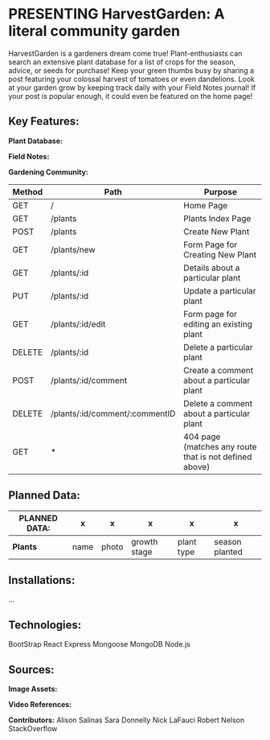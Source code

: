 # PRESENTING HarvestGarden: A literal community garden

HarvestGarden is a gardeners dream come true! Plant-enthusiasts can search an extensive plant database for a list of crops for the season, advice, or seeds for purchase! Keep your green thumbs busy by sharing a post featuring your colossal harvest of tomatoes or even dandelions. Look at your garden grow by keeping track daily with your Field Notes journal! If your post is popular enough, it could even be featured on the home page!


## Key Features: 

**Plant Database:** 

**Field Notes:** 

**Gardening Community:**

| Method | Path | Purpose |
| --- | --- | --- |
| GET | / | Home Page |
| GET | /plants | Plants Index Page |
| POST | /plants | Create New Plant |
| GET | /plants/new | Form Page for Creating New Plant | 
| GET | /plants/:id | Details about a particular plant |
| PUT | /plants/:id | Update a particular plant | 
| GET | /plants/:id/edit | Form page for editing an existing plant | 
| DELETE | /plants/:id | Delete a particular plant | 
| POST | /plants/:id/comment | Create a comment about a particular plant |
| DELETE | /plants/:id/comment/:commentID | Delete a comment about a particular plant | 
| GET | * | 404 page (matches any route that is not defined above) |

## Planned Data: 

| PLANNED DATA: | x | x | x | x | x |
| --- | --- | --- | --- | --- | --- |
| **Plants** | name | photo | growth stage | plant type | season planted | watering amount | lighting amount |

## Installations: 

...

## Technologies: 
BootStrap
React 
Express
Mongoose
MongoDB
Node.js

## Sources:
**Image Assets:** 


**Video References:**



**Contributors:**
Alison Salinas
Sara Donnelly
Nick LaFauci
Robert Nelson
StackOverflow
